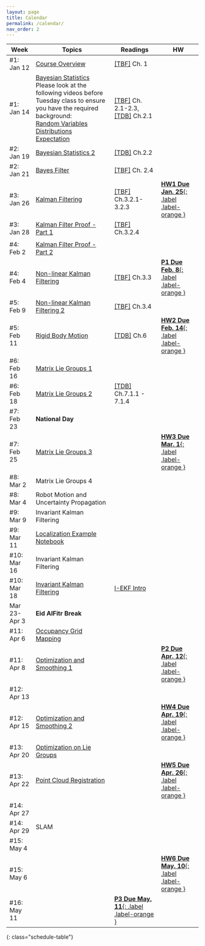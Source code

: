 ```yaml
---
layout: page
title: Calendar
permalink: /calendar/
nav_order: 2
---
```

| Week              | Topics                                                                    | Readings | HW |
|-------------------|---------------------------------------------------------------------------|----------|----|
| #1: Jan 12     |[ Course Overview](https://kfupmedusa.sharepoint.com/:b:/r/sites/Section_242121295/Class%20Materials/Lecture%20Slides/01_12_Introduction.pdf?csf=1&web=1&e=w8iRrg)<br /> |      [[TBF]]({{site.baseurl}}/#textbooks) Ch. 1   |    |
| #1: Jan 14     |  [Bayesian Statistics](https://kfupmedusa.sharepoint.com/:b:/r/sites/Section_242121295/Class%20Materials/Lecture%20Slides/01_14_probability.pdf?csf=1&web=1&e=uJnr6K)<br />Please look at the following videos before Tuesday class to ensure you have the required background: <br />[Random Variables](https://www.youtube.com/watch?v=ijX8Xs0OaAs)<br />[Distributions](https://www.youtube.com/watch?v=X7ePpI4qgTQ)<br />[Expectation](https://www.youtube.com/watch?v=z4qv272LSKw) | [[TBF]]({{site.baseurl}}/#textbooks) Ch. 2.1-2.3, [[TDB]]({{site.baseurl}}/#textbooks) Ch.2.1 |  |
| #2: Jan 19     | [Bayesian Statistics 2](https://kfupmedusa.sharepoint.com/:b:/r/sites/Section_242121295/Class%20Materials/Lecture%20Slides/01_19_probability2.pdf?csf=1&web=1&e=6S7lJc) |[[TDB]]({{site.baseurl}}/#textbooks) Ch.2.2   |  |
| #2: Jan 21     | [Bayes Filter](https://kfupmedusa.sharepoint.com/:b:/r/sites/Section_242121295/Class%20Materials/Lecture%20Slides/01_21_bayes_filter.pdf?csf=1&web=1&e=u8RqO3)  | [[TBF]]({{site.baseurl}}/#textbooks) Ch. 2.4|  |
| #3: Jan 26  |           [Kalman Filtering](https://kfupmedusa.sharepoint.com/:b:/r/sites/Section_242121295/Class%20Materials/Lecture%20Slides/01_26_kalman_filter.pdf?csf=1&web=1&e=H56Qvo)                                                                                |    [[TBF]]({{site.baseurl}}/#textbooks) Ch.3.2.1-3.2.3       |  [**HW1 Due Jan. 25**{: .label .label-orange }]({{site.baseurl}}/hw/)   |
| #3: Jan 28      | [Kalman Filter Proof - Part 1](https://kfupmedusa.sharepoint.com/:b:/r/sites/Section_242121295/Class%20Materials/Lecture%20Slides/Kalman_Proof.pdf?csf=1&web=1&e=ZcSlZF) |  [[TBF]]({{site.baseurl}}/#textbooks) Ch.3.2.4 |  |
|       |                         			                                    |          |      |
| #4: Feb 2      | [Kalman Filter Proof - Part 2](https://kfupmedusa.sharepoint.com/:b:/r/sites/Section_242121295/Class%20Materials/Lecture%20Slides/02_02_kalman_filter_derivation.pdf?csf=1&web=1&e=o6pj8P)                                                                       |          |    |
| #4: Feb 4      | [Non-linear Kalman Filtering](https://kfupmedusa.sharepoint.com/:b:/r/sites/Section_242121295/Class%20Materials/Lecture%20Slides/02_04_nonlinear_Kalman.pdf?csf=1&web=1&e=b4b6hv)     | [[TBF]]({{site.baseurl}}/#textbooks) Ch.3.3  | [**P1 Due Feb. 8**{: .label .label-orange }]({{site.baseurl}}/project/#final-report)  |
| #5: Feb 9     |   [Non-linear Kalman Filtering 2](https://kfupmedusa.sharepoint.com/:b:/r/sites/Section_242121295/Class%20Materials/Lecture%20Slides/02_09_nonlinear_filters.pdf?csf=1&web=1&e=dvhDUU)                                                                         |      [[TBF]]({{site.baseurl}}/#textbooks) Ch.3.4    |    |
| #5: Feb 11      | [Rigid Body Motion](https://kfupmedusa.sharepoint.com/:b:/r/sites/Section_242121295/Class%20Materials/Lecture%20Slides/02_11_rigid_mody_motions.pdf?csf=1&web=1&e=gfXB4G) |  [[TDB]]({{site.baseurl}}/#textbooks) Ch.6| [**HW2 Due Feb. 14**{: .label .label-orange }]({{site.baseurl}}/hw/) |
| #6: Feb 16     |   [Matrix Lie Groups 1  ](https://kfupmedusa.sharepoint.com/:b:/r/sites/Section_242121295/Class%20Materials/Lecture%20Slides/02_16_rigid_mody_motions_2.pdf?csf=1&web=1&e=uLoxQk)                                                                   |          |        |
| #6: Feb 18      |  [Matrix Lie Groups 2](https://kfupmedusa.sharepoint.com/:b:/r/sites/Section_242121295/Class%20Materials/Lecture%20Slides/02_18_rigid_mody_motions_3.pdf?csf=1&web=1&e=1FlYnc) | [[TDB]]({{site.baseurl}}/#textbooks) Ch.7.1.1 - 7.1.4 |  |
| #7: Feb 23       |  **National Day**                                                       |          |        |
| #7: Feb 25      |  [Matrix Lie Groups 3](https://kfupmedusa.sharepoint.com/:b:/r/sites/Section_242121295/Class%20Materials/Lecture%20Slides/02_20_rigid_mody_motions_4.pdf?csf=1&web=1&e=2jG32Q)   |  | [**HW3 Due Mar. 1**{: .label .label-orange }]({{site.baseurl}}/hw/) |
| #8: Mar 2      |    Matrix Lie Groups 4                                                                    |          |    |
| #8: Mar 4      |    Robot Motion and Uncertainty Propagation    |  |  |
| #9: Mar 9     |     Invariant Kalman Filtering                                                                         |          |        |
| #9: Mar 11      |  [Localization Example Notebook](https://kfupmedusa.sharepoint.com/:f:/r/sites/Section_242121295/Class%20Materials/Lecture%20Slides/SE2_localization_example?csf=1&web=1&e=ZaCru2) |  |  |
| #10: Mar 16    |     Invariant Kalman Filtering                                                                          |          |        |
| #10: Mar 18      |  [Invariant Kalman Filtering](https://kfupmedusa.sharepoint.com/:b:/r/sites/Section_242121295/Class%20Materials/Lecture%20Slides/03_18_invariant_kalman_filter_full.pdf?csf=1&web=1&e=rzdmaK) | [I-EKF Intro](https://kfupmedusa.sharepoint.com/:b:/r/sites/Section_242121295/Class%20Materials/Lecture%20Slides/An_Introduction_to_the_Invariant_Extended_Kalman_Filter_Lecture_Notes.pdf?csf=1&web=1&e=excpsU) |  |
|  Mar 23-Apr 3| **Eid AlFitr Break**| | |
| #11: Apr 6 |  [Occupancy Grid Mapping](https://kfupmedusa.sharepoint.com/:b:/r/sites/Section_242121295/Class%20Materials/Lecture%20Slides/04_06_occupancy_grid_mapping.pdf?csf=1&web=1&e=0ypf80)|          |        |
| #11: Apr 8      | [Optimization and Smoothing 1](https://kfupmedusa.sharepoint.com/:b:/r/sites/Section_242121295/Class%20Materials/Lecture%20Slides/04_08_optimization_1.pdf?csf=1&web=1&e=fW8qYk)   |  | [**P2 Due Apr. 12**{: .label .label-orange }]({{site.baseurl}}/project/#final-report)  |
| #12: Apr 13      |                                                                        |          |        |
| #12: Apr 15      |  [Optimization and Smoothing 2](https://kfupmedusa.sharepoint.com/:b:/r/sites/Section_242121295/Class%20Materials/Lecture%20Slides/04_15_optimization_2.pdf?csf=1&web=1&e=YEgLFn) |  | [**HW4 Due Apr. 19**{: .label .label-orange }]({{site.baseurl}}/hw/) |
| #13: Apr 20    |  [ Optimization on Lie Groups ](https://kfupmedusa.sharepoint.com/:b:/r/sites/Section_242121295/Class%20Materials/Lecture%20Slides/04_20_optimization_lie_group.pdf?csf=1&web=1&e=8ydlMz)                                							            |          |        |
| #13: Apr 22      | [Point Cloud Registration](https://kfupmedusa.sharepoint.com/:b:/r/sites/Section_242121295/Class%20Materials/Lecture%20Slides/04_22_pointcloud_registration.pdf?csf=1&web=1&e=OlHxjF) |  | [**HW5 Due Apr. 26**{: .label .label-orange }]({{site.baseurl}}/hw/) |
| #14: Apr 27   |                                                                           |          |        |
| #14: Apr 29      | SLAM |  |  |
| #15: May 4 | | | |
| #15: May 6      |  |  | [**HW6 Due May. 10**{: .label .label-orange }]({{site.baseurl}}/hw/) |
| #16: May 11 | | [**P3 Due May. 11**{: .label .label-orange }]({{site.baseurl}}/project/#final-report)|
{: class="schedule-table"}
